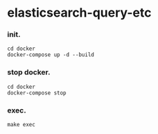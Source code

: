 # elasticsearch-query-etc

### init.

```
cd docker
docker-compose up -d --build
```

### stop docker.

```
cd docker
docker-compose stop
```

### exec.

```
make exec
```
